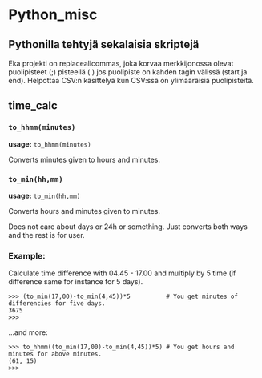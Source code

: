 # Python_misc

## Pythonilla tehtyjä sekalaisia skriptejä

Eka projekti on replaceallcommas, joka korvaa merkkijonossa olevat puolipisteet (;) pisteellä (.) jos puolipiste on kahden tagin välissä (start ja end). Helpottaa CSV:n käsittelyä kun CSV:ssä on ylimääräisiä puolipisteitä.

## time_calc

### ```to_hhmm(minutes)```
**usage:** ```to_hhmm(minutes)```

Converts minutes given to hours and minutes.

### ```to_min(hh,mm)```

**usage:** ```to_min(hh,mm)```

Converts hours and minutes given to minutes.

Does not care about days or 24h or something. Just converts both ways and the rest is for user.

### Example:

Calculate time difference with 04.45 - 17.00 and multiply by 5 time (if difference same for instance for 5 days).
```
>>> (to_min(17,00)-to_min(4,45))*5          # You get minutes of differencies for five days.
3675
>>>
```
...and more:
```
>>> to_hhmm((to_min(17,00)-to_min(4,45))*5) # You get hours and minutes for above minutes.
(61, 15)
>>>
```
